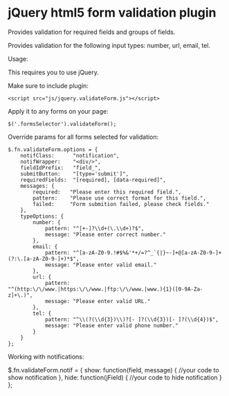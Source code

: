 jQuery html5 form validation plugin
=====================

Provides validation for required fields and groups of fields.

Provides validation for the following input types: number, url, email, tel.

Usage:

This requires you to use jQuery.

Make sure to include plugin:

    <script src="js/jquery.validateForm.js"></script>

Apply it to any forms on your page:

    $('.formsSelector').validateForm();

Override params for all forms selected for validation:

    $.fn.validateForm.options = {
        notifClass:      "notification",
        notifWrapper:    "<div/>",
        fieldIdPrefix:   "field_",
        submitButton:    "[type='submit']",
        requiredFields:  "[required], [data-required]",
        messages: {
            required:   "Please enter this required field.",
            pattern:    "Please use correct format for this field.",
            failed:     "Form submition failed, please check fields."
        },
        typeOptions: {
            number: {
                pattern: "^[+-]?\\d+(\.\\d+)?$",
                message: "Please enter correct number."
            },
            email: {
                pattern: "^[a-zA-Z0-9.!#$%&'*+/=?^_`{|}~-]+@[a-zA-Z0-9-]+(?:\.[a-zA-Z0-9-]+)*$",
                message: "Please enter valid email."
            },
            url: {
                pattern: "^(http:\/\/www.|https:\/\/www.|ftp:\/\/www.|www.){1}([0-9A-Za-z]+\.)",
                message: "Please enter valid URL."
            },
            tel: {
                pattern: "^\\(?(\\d{3})\\)?[- ]?(\\d{3})[- ]?(\\d{4})$",
                message: "Please enter valid phone number."
            }
        }
    };

Working with notifications:

$.fn.validateForm.notif = {
    show: function(field, message) {
        //your code to show notification
    },
    hide: function(jField) {
        //your code to hide notification
    } 
};